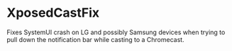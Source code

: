 XposedCastFix
=============

Fixes SystemUI crash on LG and possibly Samsung devices when trying to pull down the notification bar while casting to a Chromecast.
